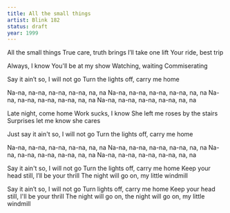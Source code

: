 ```yaml
---
title: All the small things
artist: Blink 182
status: draft
year: 1999
---
```


All the small things
True care, truth brings
I′ll take one lift
Your ride, best trip

Always, I know
You'll be at my show
Watching, waiting
Commiserating

Say it ain′t so, I will not go
Turn the lights off, carry me home

Na-na, na-na, na-na, na-na, na, na
Na-na, na-na, na-na, na-na, na, na
Na-na, na-na, na-na, na-na, na, na
Na-na, na-na, na-na, na-na, na, na


Late night, come home
Work sucks, I know
She left me roses by the stairs
Surprises let me know she cares

Just say it ain't so, I will not go
Turn the lights off, carry me home

Na-na, na-na, na-na, na-na, na, na
Na-na, na-na, na-na, na-na, na, na
Na-na, na-na, na-na, na-na, na, na
Na-na, na-na, na-na, na-na, na, na

Say it ain't so, I will not go
Turn the lights off, carry me home
Keep your head still, I′ll be your thrill
The night will go on, my little windmill

Say it ain′t so, I will not go
Turn lights off, carry me home
Keep your head still, I'll be your thrill
The night will go on, the night will go on, my little windmill
